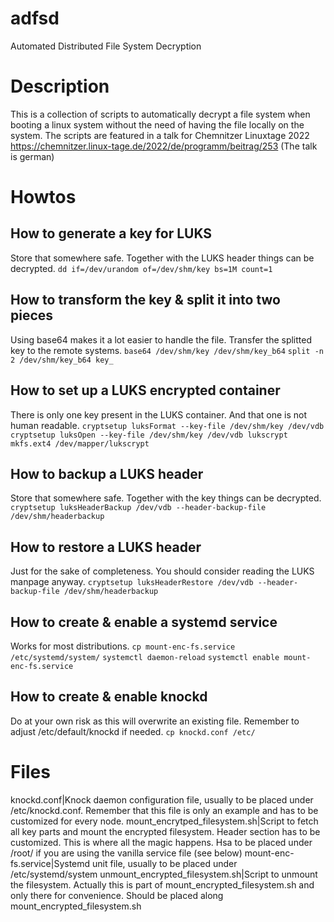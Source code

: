 # adfsd
Automated Distributed File System Decryption

# Description
This is a collection of scripts to automatically decrypt a file system when booting a linux system without the need of having the file locally on the system. The scripts are featured in a talk for Chemnitzer Linuxtage 2022 https://chemnitzer.linux-tage.de/2022/de/programm/beitrag/253 (The talk is german)

# Howtos
## How to generate a key for LUKS
Store that somewhere safe. Together with the LUKS header things can be decrypted.
`dd if=/dev/urandom of=/dev/shm/key bs=1M count=1`

## How to transform the key & split it into two pieces
Using base64 makes it a lot easier to handle the file. Transfer the splitted key to the remote systems.
`base64 /dev/shm/key /dev/shm/key_b64`
`split -n 2 /dev/shm/key_b64 key_`

## How to set up a LUKS encrypted container
There is only one key present in the LUKS container. And that one is not human readable.
`cryptsetup luksFormat --key-file /dev/shm/key /dev/vdb`
`cryptsetup luksOpen --key-file /dev/shm/key /dev/vdb lukscrypt`
`mkfs.ext4 /dev/mapper/lukscrypt`

## How to backup a LUKS header
Store that somewhere safe. Together with the key things can be decrypted.
`cryptsetup luksHeaderBackup /dev/vdb --header-backup-file /dev/shm/headerbackup`

## How to restore a LUKS header
Just for the sake of completeness. You should consider reading the LUKS manpage anyway.
`cryptsetup luksHeaderRestore /dev/vdb --header-backup-file /dev/shm/headerbackup`

## How to create & enable a systemd service
Works for most distributions.
`cp mount-enc-fs.service /etc/systemd/system/`
`systemctl daemon-reload`
`systemctl enable mount-enc-fs.service`

## How to create & enable knockd
Do at your own risk as this will overwrite an existing file. Remember to adjust /etc/default/knockd if needed.
`cp knockd.conf /etc/`

# Files
knockd.conf|Knock daemon configuration file, usually to be placed under /etc/knockd.conf. Remember that this file is only an example and has to be customized for every node.
mount_encrytped_filesystem.sh|Script to fetch all key parts and mount the encrypted filesystem. Header section has to be customized. This is where all the magic happens. Hsa to be placed under /root/ if you are using the vanilla service file (see below)
mount-enc-fs.service|Systemd unit file, usually to be placed under /etc/systemd/system
unmount_encrypted_filesystem.sh|Script to unmount the filesystem. Actually this is part of mount_encrypted_filesystem.sh and only there for convenience. Should be placed along mount_encrypted_filesystem.sh
